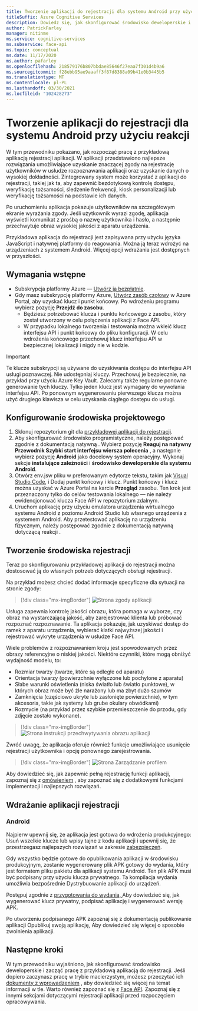 ```yaml
---
title: Tworzenie aplikacji do rejestracji dla systemu Android przy użyciu reakcji
titleSuffix: Azure Cognitive Services
description: Dowiedz się, jak skonfigurować środowisko deweloperskie i wdrożyć aplikację do rejestracji w celu uzyskania zgody od klientów.
author: PatrickFarley
manager: nitinme
ms.service: cognitive-services
ms.subservice: face-api
ms.topic: conceptual
ms.date: 11/17/2020
ms.author: pafarley
ms.openlocfilehash: 218579176b807bbdae85646f27eaa7f301d4b9a6
ms.sourcegitcommit: f28ebb95ae9aaaff3f87d8388a09b41e0b3445b5
ms.translationtype: MT
ms.contentlocale: pl-PL
ms.lasthandoff: 03/30/2021
ms.locfileid: "102428273"
---
```

# <a name="build-an-enrollment-app-for-android-with-react"></a>Tworzenie aplikacji do rejestracji dla systemu Android przy użyciu reakcji

W tym przewodniku pokazano, jak rozpocząć pracę z przykładową aplikacją rejestracji aplikacji. W aplikacji przedstawiono najlepsze rozwiązania umożliwiające uzyskanie znaczącej zgody na rejestrację użytkowników w usłudze rozpoznawania aplikacji oraz uzyskanie danych o wysokiej dokładności. Zintegrowany system może korzystać z aplikacji do rejestracji, takiej jak ta, aby zapewnić bezdotykową kontrolę dostępu, weryfikację tożsamości, śledzenie frekwencji, kiosk personalizacji lub weryfikację tożsamości na podstawie ich danych.

Po uruchomieniu aplikacja pokazuje użytkowników na szczegółowym ekranie wyrażania zgody. Jeśli użytkownik wyrazi zgodę, aplikacja wyświetli komunikat z prośbą o nazwę użytkownika i hasło, a następnie przechwytuje obraz wysokiej jakości z aparatu urządzenia.

Przykładowa aplikacja do rejestracji jest zapisywana przy użyciu języka JavaScript i natywnej platformy do reagowania. Można ją teraz wdrożyć na urządzeniach z systemem Android. Więcej opcji wdrażania jest dostępnych w przyszłości.

## <a name="prerequisites"></a>Wymagania wstępne 

* Subskrypcja platformy Azure — [Utwórz ją bezpłatnie](https://azure.microsoft.com/free/cognitive-services/).  
* Gdy masz subskrypcję platformy Azure, [Utwórz zasób czołowy](https://portal.azure.com/#create/Microsoft.CognitiveServicesFace) w Azure Portal, aby uzyskać klucz i punkt końcowy. Po wdrożeniu programu wybierz pozycję **Przejdź do zasobu**.  
  * Będziesz potrzebować klucza i punktu końcowego z zasobu, który został utworzony w celu połączenia aplikacji z Face API.  
  * W przypadku lokalnego tworzenia i testowania można wkleić klucz interfejsu API i punkt końcowy do pliku konfiguracji. W celu wdrożenia końcowego przechowuj klucz interfejsu API w bezpiecznej lokalizacji i nigdy nie w kodzie.  

> [!IMPORTANT]
> Te klucze subskrypcji są używane do uzyskiwania dostępu do interfejsu API usługi poznawczej. Nie udostępniaj kluczy. Przechowuj je bezpiecznie, na przykład przy użyciu Azure Key Vault. Zalecamy także regularne ponowne generowanie tych kluczy. Tylko jeden klucz jest wymagany do wywołania interfejsu API. Po ponownym wygenerowaniu pierwszego klucza można użyć drugiego klawisza w celu uzyskania ciągłego dostępu do usługi.

## <a name="set-up-the-development-environment"></a>Konfigurowanie środowiska projektowego

1. Sklonuj repozytorium git dla [przykładowej aplikacji do rejestracji](https://github.com/azure-samples/cognitive-services-FaceAPIEnrollmentSample).
1. Aby skonfigurować środowisko programistyczne, należy postępować zgodnie z dokumentacją natywną <a href="https://reactnative.dev/docs/environment-setup"  title=" "  target="_blank"> </a> . Wybierz pozycję **Reaguj na natywny Przewodnik Szybki start interfejsu wiersza polecenia** , a następnie wybierz pozycję **Android** jako docelowy system operacyjny. Wykonaj sekcje **instalujące zależności** i **środowisko deweloperskie dla systemu Android**.
1. Otwórz env.jsw pliku w preferowanym edytorze tekstu, takim jak [Visual Studio Code](https://code.visualstudio.com/), i Dodaj punkt końcowy i klucz. Punkt końcowy i klucz można uzyskać w Azure Portal na karcie **Przegląd** zasobu. Ten krok jest przeznaczony tylko do celów testowania lokalnego &mdash; nie należy ewidencjonować klucza Face API w repozytorium zdalnym.
1. Uruchom aplikację przy użyciu emulatora urządzenia wirtualnego systemu Android z poziomu Android Studio lub własnego urządzenia z systemem Android. Aby przetestować aplikację na urządzeniu fizycznym, należy postępować zgodnie z dokumentacją natywną dotyczącą reakcji <a href="https://reactnative.dev/docs/running-on-device"  title=" "  target="_blank"> </a> .  


## <a name="create-an-enrollment-experience"></a>Tworzenie środowiska rejestracji  

Teraz po skonfigurowaniu przykładowej aplikacji do rejestracji można dostosować ją do własnych potrzeb dotyczących obsługi rejestracji.

Na przykład możesz chcieć dodać informacje specyficzne dla sytuacji na stronie zgody:

> [!div class="mx-imgBorder"]
> ![Strona zgody aplikacji](./media/enrollment-app/1-consent-1.jpg)

Usługa zapewnia kontrolę jakości obrazu, która pomaga w wyborze, czy obraz ma wystarczającą jakość, aby zarejestrować klienta lub próbować rozpoznać rozpoznawanie. Ta aplikacja pokazuje, jak uzyskiwać dostęp do ramek z aparatu urządzenia, wybierać klatki najwyższej jakości i rejestrować wykryte urządzenia w usłudze Face API. 

Wiele problemów z rozpoznawaniem kroju jest spowodowanych przez obrazy referencyjne o niskiej jakości. Niektóre czynniki, które mogą obniżyć wydajność modelu, to:
* Rozmiar twarzy (twarze, które są odległe od aparatu)
* Orientacja twarzy (powierzchnie wyłączone lub pochylone z aparatu)
* Słabe warunki oświetlenia (niska światło lub światło punktowe), w których obraz może być źle narażony lub ma zbyt dużo szumów
* Zamknięcia (częściowo ukryte lub zasłonięte powierzchnie), w tym akcesoria, takie jak systemy lub grube okulary obwódkami)
* Rozmycie (na przykład przez szybkie przemieszczenie do przodu, gdy zdjęcie zostało wykonane). 

> [!div class="mx-imgBorder"]
> ![Strona instrukcji przechwytywania obrazu aplikacji](./media/enrollment-app/4-instruction.jpg)

Zwróć uwagę, że aplikacja oferuje również funkcje umożliwiające usunięcie rejestracji użytkownika i opcję ponownego zarejestrowania.

> [!div class="mx-imgBorder"]
> ![Strona Zarządzanie profilem](./media/enrollment-app/10-manage-2.jpg)

Aby dowiedzieć się, jak zapewnić pełną rejestrację funkcji aplikacji, zapoznaj się z [omówieniem](enrollment-overview.md) , aby zapoznać się z dodatkowymi funkcjami implementacji i najlepszych rozwiązań.

## <a name="deploy-the-enrollment-app"></a>Wdrażanie aplikacji rejestracji

### <a name="android"></a>Android

Najpierw upewnij się, że aplikacja jest gotowa do wdrożenia produkcyjnego: Usuń wszelkie klucze lub wpisy tajne z kodu aplikacji i upewnij się, że przestrzegasz najlepszych rozwiązań w zakresie [zabezpieczeń](../cognitive-services-security.md?tabs=command-line%2ccsharp).

Gdy wszystko będzie gotowe do opublikowania aplikacji w środowisku produkcyjnym, zostanie wygenerowany plik APK gotowy do wydania, który jest formatem pliku pakietu dla aplikacji systemu Android. Ten plik APK musi być podpisany przy użyciu klucza prywatnego. Ta kompilacja wydania umożliwia bezpośrednie Dystrybuowanie aplikacji do urządzeń. 

Postępuj zgodnie z <a href="https://developer.android.com/studio/publish/preparing#publishing-build"  title=" dokumentacją przygotowania do wydania "  target="_blank"> przygotowania do wydania, </a> Aby dowiedzieć się, jak wygenerować klucz prywatny, podpisać aplikację i wygenerować wersję APK.  

Po utworzeniu podpisanego APK zapoznaj się z dokumentacją publikowanie aplikacji Opublikuj swoją aplikację, <a href="https://developer.android.com/studio/publish"  title=" "  target="_blank"> </a> Aby dowiedzieć się więcej o sposobie zwolnienia aplikacji.

## <a name="next-steps"></a>Następne kroki  

W tym przewodniku wyjaśniono, jak skonfigurować środowisko deweloperskie i zacząć pracę z przykładową aplikacją do rejestracji. Jeśli dopiero zaczynasz pracę w trybie macierzystym, możesz przeczytać ich [dokumenty z wprowadzeniem](https://reactnative.dev/docs/getting-started) , aby dowiedzieć się więcej na temat informacji w tle. Warto również zapoznać się z [Face API](Overview.md). Zapoznaj się z innymi sekcjami dotyczącymi rejestracji aplikacji przed rozpoczęciem opracowywania.
